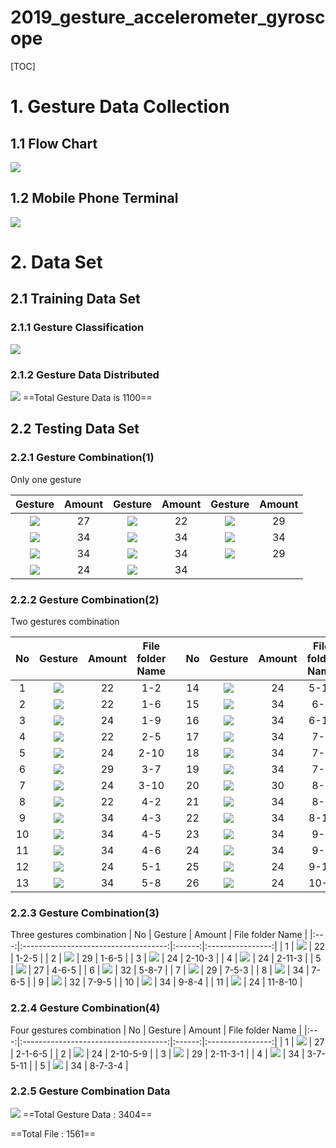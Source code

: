 # 2019_gesture_accelerometer_gyroscope

[TOC]
# 1. Gesture Data Collection
## 1.1 Flow Chart
![](https://i.imgur.com/57lkSB0.png)
## 1.2 Mobile Phone Terminal
![](https://i.imgur.com/xxvVJDR.png)


# 2. Data Set
## 2.1 Training Data Set
### 2.1.1 Gesture Classification
![](https://i.imgur.com/rpzuMJZ.png)
### 2.1.2 Gesture Data Distributed
![](https://i.imgur.com/UkjuwlH.png)
==Total Gesture Data is 1100==
## 2.2 Testing Data Set
### 2.2.1 Gesture Combination(1)
Only one gesture


|               Gesture                | Amount |               Gesture                | Amount |               Gesture                | Amount |
|:------------------------------------:|:------:|:------------------------------------:|:------:|:------------------------------------:|:------:|
| ![](https://i.imgur.com/O1ZuXAz.png) |   27   | ![](https://i.imgur.com/bnglIHI.png) |   22   | ![](https://i.imgur.com/zNSjlgd.png) |   29   |
| ![](https://i.imgur.com/5pJimsl.png) |   34   | ![](https://i.imgur.com/PfbBzLG.png) |   34   | ![](https://i.imgur.com/rENTaDw.png) |   34   |
| ![](https://i.imgur.com/O4etzmc.png) |   34   | ![](https://i.imgur.com/AK5dNRG.png) |   34   | ![](https://i.imgur.com/wSlDVlQ.png) |   29   |
| ![](https://i.imgur.com/0JlmY9I.png) |   24   | ![](https://i.imgur.com/WM471Kq.png) |   34   |                                      |        |

### 2.2.2 Gesture Combination(2)
Two gestures combination



| No  |               Gesture                | Amount | File folder Name |     | No  |               Gesture                | Amount | File folder Name |
|:---:|:------------------------------------:|:------:|:----------------:| --- |:---:|:------------------------------------:|:------:|:----------------:|
|  1  | ![](https://i.imgur.com/h0KA1FA.png) |   22   |       1-2        |     | 14  | ![](https://i.imgur.com/HLzDwxv.png) |   24   |       5-10       |
|  2  | ![](https://i.imgur.com/0KyuXHx.png) |   22   |       1-6        |     | 15  | ![](https://i.imgur.com/Dv0EorV.png) |   34   |       6-5        |
|  3  | ![](https://i.imgur.com/8y40Jjz.png) |   24   |       1-9        |     | 16  | ![](https://i.imgur.com/WECSUR0.png) |   34   |       6-11       |
|  4  | ![](https://i.imgur.com/nodqpTA.png) |   22   |       2-5        |     | 17  | ![](https://i.imgur.com/MKrzSrS.png) |   34   |       7-5        |
|  5  | ![](https://i.imgur.com/wSZEALT.png) |   24   |       2-10       |     | 18  | ![](https://i.imgur.com/XqBBPiJ.png) |   34   |       7-6        |
|  6  | ![](https://i.imgur.com/vsEljGZ.png) |   29   |       3-7        |     | 19  | ![](https://i.imgur.com/8MVREUg.png) |   34   |       7-9        |
|  7  | ![](https://i.imgur.com/KG4W88r.png) |   24   |       3-10       |     | 20  | ![](https://i.imgur.com/wC1SknX.png) |   30   |       8-3        |
|  8  | ![](https://i.imgur.com/yNm8zuQ.png) |   22   |       4-2        |     | 21  | ![](https://i.imgur.com/IKt5DiU.png) |   34   |       8-7        |
|  9  | ![](https://i.imgur.com/LrAspTP.png) |   34   |       4-3        |     | 22  | ![](https://i.imgur.com/kiM0tG8.png) |   34   |       8-11       |
| 10  | ![](https://i.imgur.com/PGV5al8.png) |   34   |       4-5        |     | 23  | ![](https://i.imgur.com/Aysc42g.png) |   34   |       9-5        |
| 11  | ![](https://i.imgur.com/xFoUVVR.png) |   34   |       4-6        |     | 24  | ![](https://i.imgur.com/IwhU7GD.png) |   34   |       9-8        |
| 12  | ![](https://i.imgur.com/3cn2TJQ.png) |   24   |       5-1        |     | 25  | ![](https://i.imgur.com/mTytMSm.png) |   24   |       9-10       |
| 13  | ![](https://i.imgur.com/uhZwDew.png) |   34   |       5-8        |     | 26  | ![](https://i.imgur.com/RCAleqH.png) |   24   |       10-6       |


### 2.2.3 Gesture Combination(3)
Three gestures combination
| No  |               Gesture                | Amount | File folder Name |
|:---:|:------------------------------------:|:------:|:----------------:|
|  1  | ![](https://i.imgur.com/ydSCdcl.png) |   22   |      1-2-5       |
|  2  | ![](https://i.imgur.com/HybkHkt.png) |   29   |      1-6-5       |
|  3  | ![](https://i.imgur.com/VeaX879.png) |   24   |      2-10-3      |
|  4  | ![](https://i.imgur.com/QObpgld.png) |   24   |      2-11-3      |
|  5  | ![](https://i.imgur.com/TbfZmaL.png) |   27   |      4-6-5       |
|  6  | ![](https://i.imgur.com/IiabbOE.png) |   32   |      5-8-7       |
|  7  | ![](https://i.imgur.com/zBLebfF.png) |   29   |      7-5-3       |
|  8  | ![](https://i.imgur.com/XyJsZAD.png) |   34   |      7-6-5       |
|  9  | ![](https://i.imgur.com/x7O12WN.png) |   32   |      7-9-5       |
| 10  | ![](https://i.imgur.com/OWS4JAY.png) |   34   |      9-8-4       |
| 11  | ![](https://i.imgur.com/dCHe94q.png) |   24   |     11-8-10      |

### 2.2.4 Gesture Combination(4)
Four gestures combination
| No  |               Gesture                | Amount | File folder Name |
|:---:|:------------------------------------:|:------:|:----------------:|
|  1  | ![](https://i.imgur.com/wH25twk.png) |   27   |     2-1-6-5      |
|  2  | ![](https://i.imgur.com/dYVMgTZ.png) |   24   |     2-10-5-9     |
|  3  | ![](https://i.imgur.com/VIfhDae.png) |   29   |     2-11-3-1     |
|  4  | ![](https://i.imgur.com/dBOOxzb.png) |   34   |     3-7-5-11     |
|  5  | ![](https://i.imgur.com/FINcsMR.png) |   34   |     8-7-3-4      |


### 2.2.5 Gesture Combination Data 

![](https://i.imgur.com/Yat22B6.png)
==Total Gesture Data : 3404==

==Total File : 1561==